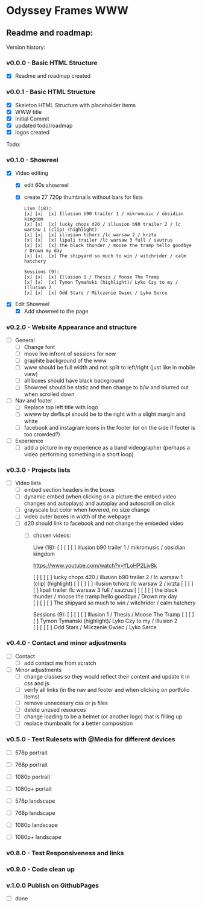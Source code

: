 # Odyssey Frames WWW 
## Readme and roadmap:

Version history:

### **v0.0.0 - Basic HTML Structure**
- [x] Readme and roadmap created

### **v0.0.1 - Basic HTML Structure**
- [x] Skeleton HTML Structure with placeholder items
- [x] WWW title
- [x] Initial Commit
- [x] updated todo/roadmap
- [x] logos created

Todo:

### **v0.1.0 - Showreel**

- [x] Video editing
  - [x] edit 60s showreel
  - [x] create 27 720p thumbnails without bars for lists

        Live (18):
        [x] [x]  [x] Illusion b90 trailer 1 / mikromusic / obsidian kingdom
        [x] [x]  [x] lucky chops d20 / illusion b90 trailer 2 / lc warsaw 1 (clip) (highlight) 
        [x] [x]  [x] illusion tchorz /lc warsaw 2 / krzta
        [x] [x]  [x] lipali trailer /lc warsaw 3 full / sautrus
        [x] [x]  [x] the black thunder / moose the tramp hello goodbye / Drown my day    
        [x] [x]  [x] The shipyard so much to win / witchrider / calm hatchery

        Sessions (9): 
        [x] [x]  [x] Illusion 1 / Thesis / Moose The Tramp 
        [x] [x]  [x] Tymon Tymański (highlight)/ Lyko Czy to my / Illusion 2    
        [x] [x]  [x] Odd Stars / Milczenie Owiec / Lyko Serce
    


- [x] Edit Showreel
  - [x] Add showreel to the page

### **v0.2.0 - Website Appearance and structure**

- [ ] General  
  - [ ] Change font
  - [ ] move live infront of sessions for now
  - [ ] graphite background of the www
  - [ ] www should be full width and not split to left/right (just like in mobile view)
  - [ ] all boxes should have black background  
  - [ ] Showreel should be static and then change to b/w and blurred out when scrolled down

- [ ] Nav and footer
  - [ ] Replace top left title with logo
  - [ ] wwww by dwfls.pl should be to the right with a slight margin and white
  - [ ] facebook and instagram icons in the footer (or on the side if footer is too crowded?)

- [ ] Experience
  - [ ] add a picture in my experience as a band videographer (perhaps a video performing something in a short loop)

### **v0.3.0 - Projects lists**

- [ ] Video lists
  - [ ] embed section headers in the boxes 
  - [ ] dynamic embed (when clicking on a picture the embed video changes and autoplays) and autoplay and autoscroll on click
  - [ ] grayscale but color when hovered, no size change
  - [ ] video outer boxes in width of the webpage
  - [ ] d20 should link to facebook and not change the embeded video
    - [ ] chosen videos:


    
      Live (18):
        [ ] [ ]  [ ] Illusion b90 trailer 1 / mikromusic / obsidian kingdom

        https://www.youtube.com/watch?v=YLoHP2Liv8k

        [ ] [ ]  [ ] lucky chops d20 / illusion b90 trailer 2 / lc warsaw 1 (clip) (highlight) 
        [ ] [ ]  [ ] illusion tchorz /lc warsaw 2 / krzta
        [ ] [ ]  [ ] lipali trailer /lc warsaw 3 full / sautrus
        [ ] [ ]  [ ] the black thunder / moose the tramp hello goodbye / Drown my day    
        [ ] [ ]  [ ] The shipyard so much to win / witchrider / calm hatchery

      Sessions (9): 
        [ ] [ ]  [ ] Illusion 1 / Thesis / Moose The Tramp 
        [ ] [ ]  [ ] Tymon Tymański (highlight)/ Lyko Czy to my / Illusion 2    
        [ ] [ ]  [ ] Odd Stars / Milczenie Owiec / Lyko Serce

### **v0.4.0 - Contact and minor adjustments**

- [ ] Contact
  - [ ] add contact me from scratch
  
- [ ] Minor adjustments
  - [ ] change classes so they would reflect their content and update it in css and js
  - [ ] verify all links (in the nav and footer and when clicking on portfolio items)
  - [ ] remove unnecesary css or js files
  - [ ] delete unused resources  
  - [ ] change loading to be a helmet (or another logo) that is filling up
  - [ ] replace thumbnails for a better composition

### **v0.5.0 - Test Rulesets with @Media for different devices**
  - [ ] 576p portrait
  - [ ] 768p portrait
  - [ ] 1080p portrait
  - [ ] 1080p+ portait

  - [ ] 576p landscape
  - [ ] 768p landscape
  - [ ] 1080p landscape
  - [ ] 1080p+ landscape

### **v0.8.0 - Test Responsiveness and links**

### **v0.9.0 - Code clean up**

### **v.1.0.0 Publish on GithubPages**
- [ ] done
